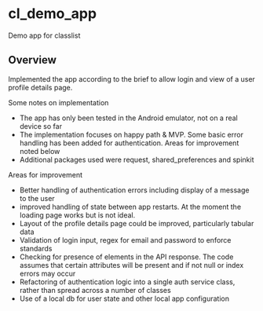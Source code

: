 # cl_demo_app

Demo app for classlist

## Overview

Implemented the app according to the brief to allow login and view of a user profile details page.

Some notes on implementation

- The app has only been tested in the Android emulator, not on a real device so far
- The implementation focuses on happy path & MVP. Some basic error handling has been added for authentication. Areas for improvement noted below
- Additional packages used were request, shared_preferences and spinkit


Areas for improvement

- Better handling of authentication errors including display of a message to the user
- improved handling of state between app restarts. At the moment the loading page works but is not ideal.
- Layout of the profile details page could be improved, particularly tabular data
- Validation of login input, regex for email and password to enforce standards
- Checking for presence of elements in the API response. The code assumes that certain attributes will be present and if not null or index errors may occur
- Refactoring of authentication logic into a single auth service class, rather than spread across a number of classes
- Use of a local db for user state and other local app configuration